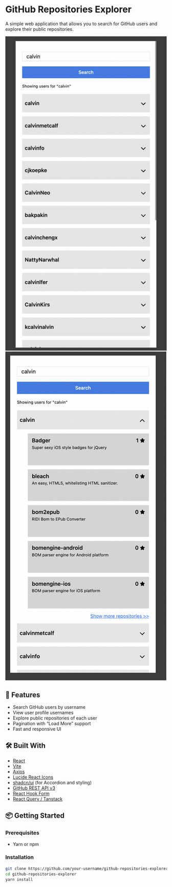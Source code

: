 # GitHub Repositories Explorer

A simple web application that allows you to search for GitHub users and explore their public repositories.

![screenshot](./assets/preview1.png)
![screenshot](./assets/preview2.png)

## 🚀 Features

- Search GitHub users by username
- View user profile usernames
- Explore public repositories of each user
- Pagination with “Load More” support
- Fast and responsive UI

## 🛠️ Built With

- [React](https://reactjs.org/)
- [Vite](https://vitejs.dev/)
- [Axios](https://axios-http.com/)
- [Lucide React Icons](https://lucide.dev/)
- [shadcn/ui](https://ui.shadcn.dev/) (for Accordion and styling)
- [GitHub REST API v3](https://docs.github.com/en/rest)
- [React Hook Form](https://react-hook-form.com/)
- [React Query / Tanstack](https://tanstack.com/query/latest)

## 📦 Getting Started

### Prerequisites

- Yarn or npm

### Installation

```bash
git clone https://github.com/your-username/github-repositories-explorer.git
cd github-repositories-explorer
yarn install
